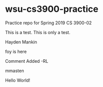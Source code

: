 # wsu-cs3900-practice
Practice repo for Spring 2019 CS 3900-02

This is a test. This is only a test.

Hayden Mankin

foy is here

Comment Added -RL

mmasten

Hello World!

